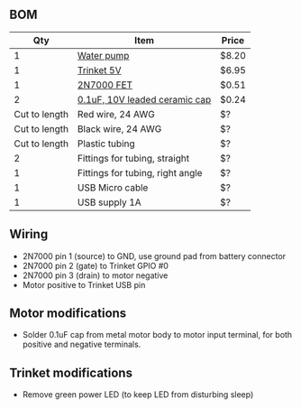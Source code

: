 ## BOM
| Qty | Item | Price |
| --- | ---- | ----- |
| 1 | [Water pump](https://www.aliexpress.com/item/6V-DC-Dosing-pump-Peristaltic-Dosing-Head-For-Aquarium-Lab-Analytical-Water-with-Water-Pipe-Peristaltic/32810184952.html) | $8.20 |
| 1 | [Trinket 5V](https://www.adafruit.com/product/1501) | $6.95 |
| 1 | [2N7000 FET](https://www.digikey.com/product-detail/en/on-semiconductor/2N7000-D26Z/2N7000-D26ZCT-ND/2094402) | $0.51 |
| 2 | [0.1uF, 10V leaded ceramic cap](https://www.digikey.com/product-detail/en/vishay-bc-components/A104K15X7RF5TAA/1109PHCT-ND/145913) | $0.24 |
| Cut to length | Red wire, 24 AWG | $? |
| Cut to length | Black wire, 24 AWG | $? |
| Cut to length | Plastic tubing | $? |
| 2 | Fittings for tubing, straight | $? |
| 1 | Fittings for tubing, right angle | $? |
| 1 | USB Micro cable | $? |
| 1 | USB supply 1A | $? |


## Wiring
- 2N7000 pin 1 (source) to GND, use ground pad from battery connector
- 2N7000 pin 2 (gate) to Trinket GPIO #0
- 2N7000 pin 3 (drain) to motor negative
- Motor positive to Trinket USB pin

## Motor modifications
- Solder 0.1uF cap from metal motor body to motor input terminal, for both positive and negative terminals.

## Trinket modifications
- Remove green power LED (to keep LED from disturbing sleep)
